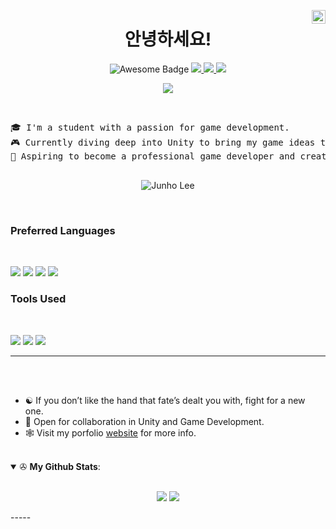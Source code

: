 <a href="https://www.instagram.com/junholee_9201/" target="_blank" rel="nofollow"><img align="right" alt="junho's Instagram" width="22px" src="https://cdn.jsdelivr.net/npm/simple-icons@v3/icons/instagram.svg" /></a>

<h1 align="center">안녕하세요!</h1>

<p align="center">
  <a href="https://github.com/JunhoLee92">
<!--     <img src="https://github.com/shaurya-src/shaurya-src/blob/main/Assets/Hello%20world.gif" width="450"> -->
  </a>
</p>

<p align="center">
  <img src="https://cdn.rawgit.com/sindresorhus/awesome/d7305f38d29fed78fa85652e3a63e154dd8e8829/media/badge.svg" alt="Awesome Badge"/>
  <a href="https://en.wikipedia.org/wiki/Homo_sapiens">
    <img src="https://img.shields.io/badge/Species-Homo_sapiens-success?style=flat-square&logo=mailchimp&logoColor=white">
  </a>
  <a href="https://en.wikipedia.org/wiki/Life">
    <img src="https://img.shields.io/badge/Status-Stable-success?style=flat-square&logo=gravatar&logoColor=white">
  </a>

  <a href="https://en.wikipedia.org/wiki/Computer_science">
    <img src="https://img.shields.io/badge/Student-Sogang-blue">
  </a>
</p>

<p align="center">
  <img src="https://img.shields.io/badge/Windows-10-292e33?style=flat-square&logo=microsoft&logoColor=ffffff">
  
  
</p>

<br>

<p align="center">
  <pre>
🎓 I'm a student with a passion for game development.
🎮 Currently diving deep into Unity to bring my game ideas to life.
🚀 Aspiring to become a professional game developer and create experiences that players will cherish.
  </pre>
</p>

<p align="center">
  <img src="https://komarev.com/ghpvc/?username=JunhoLee92" alt="Junho Lee" />
</p>

<br>


</a>

<h3>
  <span>
    Preferred Languages
  </span>
</h3>

<br>

<p>
   
   <img src="http://img.shields.io/badge/-C%23-A8B9CC?style=flat-square&logo=c&logoColor=ffffff">
<img src="https://img.shields.io/badge/-HTML5-%23E44D27?style=flat-square&logo=html5&logoColor=ffffff">
<img src="https://img.shields.io/badge/-Markdown-000000?style=flat-square&logo=markdown">
<img src="https://img.shields.io/badge/-Javascrpit-000000?style=flat-square&logo=javascript">

</p>

<h3>
  <span>
    Tools Used
  </span>
</h3>

<br>

<p>
  <img src="https://img.shields.io/badge/unity-%23000000.svg?style=for-the-badge&logo=unity&logoColor=white">
<img src="http://img.shields.io/badge/-VS%20Code-007ACC?style=flat-square&logo=visual-studio-code&logoColor=ffffff">
<img src="https://img.shields.io/badge/-GitHub-181717?style=flat-square&logo=github">
  
</p>

---

<br>
<br>

- ☯️ If you don’t like the hand that fate’s dealt you with, fight for a new one. <br>
- 🤝 Open for collaboration in Unity and Game Development. <br>
- 🕸️ Visit my porfolio [website](https://react-portfolio-one-mu.vercel.app/) for more info. <br>

<br>

<details open>
 <summary> ✇ <b>My Github Stats</b>: </summary>
<br>
<p align = "center">
  <img src = "https://github-readme-stats.vercel.app/api?username=JunhoLee92&show_icons=true&theme=tokyonight&include_all_commits=true&count_private=true&line_height=27">
  <img src = "https://github-readme-stats.vercel.app/api/top-langs/?username=JunhoLee92&hide=TeX,HTML&theme=tokyonight">
</p>
</details>
-----
